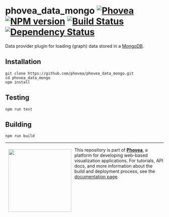 phovea_data_mongo [![Phovea][phovea-image]][phovea-url] [![NPM version][npm-image]][npm-url] [![Build Status][travis-image]][travis-url] [![Dependency Status][daviddm-image]][daviddm-url]
=====================

Data provider plugin for loading (graph) data stored in a [MongoDB](https://www.mongodb.com/).

Installation
------------

```
git clone https://github.com/phovea/phovea_data_mongo.git
cd phovea_data_mongo
npm install
```

Testing
-------

```
npm run test
```

Building
--------

```
npm run build
```



***

<a href="https://caleydo.org"><img src="http://caleydo.org/assets/images/logos/caleydo.svg" align="left" width="200px" hspace="10" vspace="6"></a>
This repository is part of **[Phovea](http://phovea.caleydo.org/)**, a platform for developing web-based visualization applications. For tutorials, API docs, and more information about the build and deployment process, see the [documentation page](http://caleydo.org/documentation/).


[phovea-image]: https://img.shields.io/badge/Phovea-Server%20Plugin-10ACDF.svg
[phovea-url]: https://phovea.caleydo.org
[npm-image]: https://badge.fury.io/js/phovea_data_mongo.svg
[npm-url]: https://npmjs.org/package/phovea_data_mongo
[travis-image]: https://travis-ci.org/phovea/phovea_data_mongo.svg?branch=master
[travis-url]: https://travis-ci.org/phovea/phovea_data_mongo
[daviddm-image]: https://david-dm.org/phovea/phovea_data_mongo.svg?theme=shields.io
[daviddm-url]: https://david-dm.org/phovea/phovea_data_mongo
